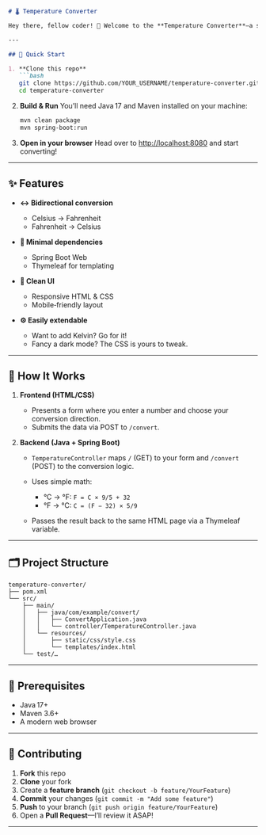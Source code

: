 ````markdown
# 🌡️ Temperature Converter

Hey there, fellow coder! 👋 Welcome to the **Temperature Converter**—a simple, yet elegant Spring Boot application that lets you convert between Celsius and Fahrenheit in the blink of an eye. Whether you’re curious about what 100 °C feels like in °F, or vice‑versa, this little web app has got you covered.

---

## 🚀 Quick Start

1. **Clone this repo**  
   ```bash
   git clone https://github.com/YOUR_USERNAME/temperature-converter.git
   cd temperature-converter
````

2. **Build & Run**
   You’ll need Java 17 and Maven installed on your machine:

   ```bash
   mvn clean package
   mvn spring-boot:run
   ```

3. **Open in your browser**
   Head over to [http://localhost:8080](http://localhost:8080) and start converting!

---
## ✨ Features

* **↔️ Bidirectional conversion**

  * Celsius → Fahrenheit
  * Fahrenheit → Celsius
* **🧩 Minimal dependencies**

  * Spring Boot Web
  * Thymeleaf for templating
* **💎 Clean UI**

  * Responsive HTML & CSS
  * Mobile‑friendly layout
* **⚙️ Easily extendable**

  * Want to add Kelvin? Go for it!
  * Fancy a dark mode? The CSS is yours to tweak.

---

## 🤔 How It Works

1. **Frontend (HTML/CSS)**

   * Presents a form where you enter a number and choose your conversion direction.
   * Submits the data via POST to `/convert`.

2. **Backend (Java + Spring Boot)**

   * `TemperatureController` maps `/` (GET) to your form and `/convert` (POST) to the conversion logic.
   * Uses simple math:

     * °C → °F: `F = C × 9/5 + 32`
     * °F → °C: `C = (F − 32) × 5/9`
   * Passes the result back to the same HTML page via a Thymeleaf variable.

---

## 🗂️ Project Structure

```
temperature-converter/
├── pom.xml
└── src/
    ├── main/
    │   ├── java/com/example/convert/
    │   │   ├── ConvertApplication.java
    │   │   └── controller/TemperatureController.java
    │   └── resources/
    │       ├── static/css/style.css
    │       └── templates/index.html
    └── test/…
```

---

## 🔧 Prerequisites

* Java 17+
* Maven 3.6+
* A modern web browser

---

## 🤝 Contributing

1. **Fork** this repo
2. **Clone** your fork
3. Create a **feature branch** (`git checkout -b feature/YourFeature`)
4. **Commit** your changes (`git commit -m "Add some feature"`)
5. **Push** to your branch (`git push origin feature/YourFeature`)
6. Open a **Pull Request**—I’ll review it ASAP!

---
